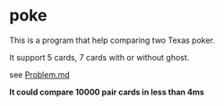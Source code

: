 # poke

This is a program that help comparing two Texas poker.


It support 5 cards, 7 cards with or without ghost.

see [Problem.md](https://github.com/maxCodeVector/poke/blob/master/problem.md)

**It could compare 10000 pair cards in less than 4ms**

